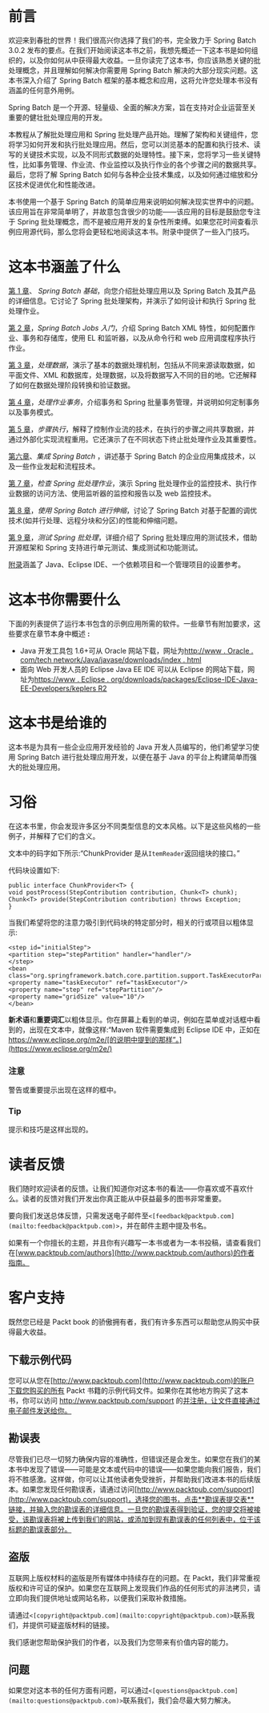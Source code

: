# 前言

欢迎来到春批的世界！我们很高兴你选择了我们的书，完全致力于 Spring Batch 3.0.2 发布的要点。在我们开始阅读这本书之前，我想先概述一下这本书是如何组织的，以及你如何从中获得最大收益。一旦你读完了这本书，你应该熟悉关键的批处理概念，并且理解如何解决你需要用 Spring Batch 解决的大部分现实问题。这本书深入介绍了 Spring Batch 框架的基本概念和应用，这将允许您处理本书没有涵盖的任何意外用例。

Spring Batch 是一个开源、轻量级、全面的解决方案，旨在支持对企业运营至关重要的健壮批处理应用的开发。

本教程从了解批处理应用和 Spring 批处理产品开始。理解了架构和关键组件，您将学习如何开发和执行批处理应用。然后，您可以浏览基本的配置和执行技术、读写的关键技术实现，以及不同形式数据的处理特性。接下来，您将学习一些关键特性，比如事务管理、作业流、作业监控以及执行作业的各个步骤之间的数据共享。最后，您将了解 Spring Batch 如何与各种企业技术集成，以及如何通过缩放和分区技术促进优化和性能改进。

本书使用一个基于 Spring Batch 的简单应用来说明如何解决现实世界中的问题。该应用旨在非常简单明了，并故意包含很少的功能——该应用的目标是鼓励您专注于 Spring 批处理概念，而不是被应用开发的复杂性所束缚。如果您花时间查看示例应用源代码，那么您将会更轻松地阅读这本书。附录中提供了一些入门技巧。

# 这本书涵盖了什么

[第 1 章](ch01.html "Chapter 1. Spring Batch Fundamentals")、 *Spring Batch 基础*，向您介绍批处理应用以及 Spring Batch 及其产品的详细信息。它讨论了 Spring 批处理架构，并演示了如何设计和执行 Spring 批处理作业。

[第 2 章](ch02.html "Chapter 2. Getting Started with Spring Batch Jobs")，*Spring Batch Jobs 入门*，介绍 Spring Batch XML 特性，如何配置作业、事务和存储库，使用 EL 和监听器，以及从命令行和 web 应用调度程序执行作业。

[第 3 章](ch03.html "Chapter 3. Working with Data")，*处理数据*，演示了基本的数据处理机制，包括从不同来源读取数据，如平面文件、XML 和数据库，处理数据，以及将数据写入不同的目的地。它还解释了如何在数据处理阶段转换和验证数据。

[第 4 章](ch04.html "Chapter 4. Handling Job Transactions")，*处理作业事务*，介绍事务和 Spring 批量事务管理，并说明如何定制事务以及事务模式。

[第 5 章](ch05.html "Chapter 5. Step Execution")，*步骤执行*，解释了控制作业流的技术，在执行的步骤之间共享数据，并通过外部化实现流程重用。它还演示了在不同状态下终止批处理作业及其重要性。

[第六章](ch06.html "Chapter 6. Integrating Spring Batch")、*集成 Spring Batch* ，讲述基于 Spring Batch 的企业应用集成技术，以及一些作业发起和流程技术。

[第 7 章](ch07.html "Chapter 7. Inspecting Spring Batch Jobs")，*检查 Spring 批处理作业*，演示 Spring 批处理作业的监控技术、执行作业数据的访问方法、使用监听器的监控和报告以及 web 监控技术。

[第 8 章](ch08.html "Chapter 8. Scaling with Spring Batch")，*使用 Spring Batch 进行伸缩*，讨论了 Spring Batch 对基于配置的调优技术(如并行处理、远程分块和分区)的性能和伸缩问题。

[第 9 章](ch09.html "Chapter 9. Testing the Spring Batch")，*测试 Spring 批处理*，详细介绍了 Spring 批处理应用的测试技术，借助开源框架和 Spring 支持进行单元测试、集成测试和功能测试。

[附录](apa.html "Appendix A. Appendix")涵盖了 Java、Eclipse IDE、一个依赖项目和一个管理项目的设置参考。

# 这本书你需要什么

下面的列表提供了运行本书包含的示例应用所需的软件。一些章节有附加要求，这些要求在章节本身中概述 **:**

*   Java 开发工具包 1.6+可从 Oracle 网站下载，网址为[http://www . Oracle . com/tech network/Java/javase/downloads/index . html](http://www.oracle.com/technetwork/java/javase/downloads/index.html)
*   面向 Web 开发人员的 Eclipse Java EE IDE 可以从 Eclipse 的网站下载，网址为[https://www . Eclipse . org/downloads/packages/Eclipse-IDE-Java-EE-Developers/keplers R2](https://www.eclipse.org/downloads/packages/eclipse-ide-java-ee-developers/keplersr2)

# 这本书是给谁的

这本书是为具有一些企业应用开发经验的 Java 开发人员编写的，他们希望学习使用 Spring Batch 进行批处理应用开发，以便在基于 Java 的平台上构建简单而强大的批处理应用。

# 习俗

在这本书里，你会发现许多区分不同类型信息的文本风格。以下是这些风格的一些例子，并解释了它们的含义。

文本中的码字如下所示:“ChunkProvider 是从`ItemReader`返回组块的接口。”

代码块设置如下:

```
public interface ChunkProvider<T> {
void postProcess(StepContribution contribution, Chunk<T> chunk);
Chunk<T> provide(StepContribution contribution) throws Exception;
}
```

当我们希望将您的注意力吸引到代码块的特定部分时，相关的行或项目以粗体显示:

```
<step id="initialStep">
<partition step="stepPartition" handler="handler"/>
</step>
<bean class="org.springframework.batch.core.partition.support.TaskExecutorPartitionHandler">
<property name="taskExecutor" ref="taskExecutor"/>
<property name="step" ref="stepPartition"/>
<property name="gridSize" value="10"/>
</bean>
```

**新术语**和**重要词汇**以粗体显示。你在屏幕上看到的单词，例如在菜单或对话框中看到的，出现在文本中，就像这样:“Maven 软件需要集成到 Eclipse IDE 中，正如在 https://www.eclipse.org/m2e/[的说明中提到的那样”。](https://www.eclipse.org/m2e/)

### 注意

警告或重要提示出现在这样的框中。

### Tip

提示和技巧是这样出现的。

# 读者反馈

我们随时欢迎读者的反馈。让我们知道你对这本书的看法——你喜欢或不喜欢什么。读者的反馈对我们开发出你真正能从中获益最多的图书非常重要。

要向我们发送总体反馈，只需发送电子邮件至`<[feedback@packtpub.com](mailto:feedback@packtpub.com)>`，并在邮件主题中提及书名。

如果有一个你擅长的主题，并且你有兴趣写一本书或者为一本书投稿，请查看我们在[www.packtpub.com/authors](http://www.packtpub.com/authors)的作者指南。

# 客户支持

既然您已经是 Packt book 的骄傲拥有者，我们有许多东西可以帮助您从购买中获得最大收益。

## 下载示例代码

您可以从您在[http://www.packtpub.com](http://www.packtpub.com)的账户下载您购买的所有 Packt 书籍的示例代码文件。如果你在其他地方购买了这本书，你可以访问 http://www.packtpub.com/support 的[并注册，让文件直接通过电子邮件发送给你。](http://www.packtpub.com/support)

## 勘误表

尽管我们已尽一切努力确保内容的准确性，但错误还是会发生。如果您在我们的某本书中发现了错误——可能是文本或代码中的错误——如果您能向我们报告，我们将不胜感激。这样做，你可以让其他读者免受挫折，并帮助我们改进本书的后续版本。如果您发现任何勘误表，请通过访问[http://www.packtpub.com/support](http://www.packtpub.com/support)，选择您的图书，点击**勘误表提交表**链接，并输入您的勘误表的详细信息。一旦您的勘误表得到验证，您的提交将被接受，该勘误表将被上传到我们的网站，或添加到现有勘误表的任何列表中，位于该标题的勘误表部分。

## 盗版

互联网上版权材料的盗版是所有媒体中持续存在的问题。在 Packt，我们非常重视版权和许可证的保护。如果您在互联网上发现我们作品的任何形式的非法拷贝，请立即向我们提供地址或网站名称，以便我们采取补救措施。

请通过`<[copyright@packtpub.com](mailto:copyright@packtpub.com)>`联系我们，并提供可疑盗版材料的链接。

我们感谢您帮助保护我们的作者，以及我们为您带来有价值内容的能力。

## 问题

如果您对这本书的任何方面有问题，可以通过`<[questions@packtpub.com](mailto:questions@packtpub.com)>`联系我们，我们会尽最大努力解决。